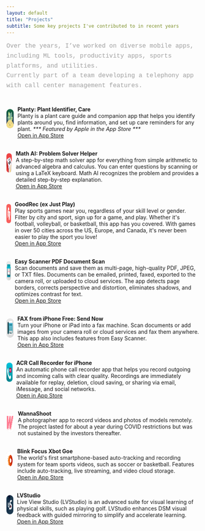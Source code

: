 ```yaml
---
layout: default
title: "Projects"
subtitle: Some key projects I've contributed to in recent years
---
```

<div class="container">

<p style="font-family: 'Courier New', monospace; font-size: 16px; line-height: 1.6; color: #a1a1a1; margin-bottom: 40px;">
Over the years, I’ve worked on diverse mobile apps, including ML tools, productivity apps, sports platforms, and utilities.<br>
Currently part of a team developing a telephony app with call center management features.
</p>

<div style="display: flex; padding-bottom: 30px;">
    <div style="width: 50px; height: 50px; margin-right: 10px; align-self: top; border-radius: 25px; margin-top: 8px; background-color: rgba(0, 0, 0, 0.1);">
        <img src="/assets/img/planty.webp" alt="Thumbnail" loading="lazy" style="width: 50px; height: 50px; border-radius: 25px; display: block;">
    </div>
    <p style="margin: 0; align-self: flex-start;">
    <b>Planty: Plant Identifier, Care</b><br>
    Planty is a plant care guide and companion app that helps you identify plants around you, find information, and set up care reminders for any plant. <i>*** Featured by Apple in the App Store ***</i><br>
    <a href="https://apps.apple.com/gb/app/planty-plant-identifier-care/id1603599822" target="_blank"><u>Open in App Store</u></a>
    </p>
</div>

<div style="display: flex; padding-bottom: 30px;">
    <div style="width: 50px; height: 50px; margin-right: 10px; align-self: top; border-radius: 25px; margin-top: 8px; background-color: rgba(0, 0, 0, 0.1);">
        <img src="/assets/img/mathhero.webp" alt="Thumbnail" loading="lazy" style="width: 50px; height: 50px; border-radius: 25px; display: block;">
    </div>
    <p style="margin: 0; align-self: flex-start;">
    <b>Math AI: Problem Solver Helper</b><br>
    A step-by-step math solver app for everything from simple arithmetic to advanced algebra and calculus. You can enter questions by scanning or using a LaTeX keyboard. Math AI recognizes the problem and provides a detailed step-by-step explanation.<br>
    <a href="https://apps.apple.com/gb/app/math-ai-problem-solver-helper/id1565102390" target="_blank"><u>Open in App Store</u></a>
    </p>
</div>

<div style="display: flex; padding-bottom: 30px;">
    <div style="width: 50px; height: 50px; margin-right: 10px; align-self: top; border-radius: 25px; margin-top: 8px; background-color: rgba(0, 0, 0, 0.1);">
        <img src="/assets/img/goodRec.webp" alt="Thumbnail" loading="lazy" style="width: 50px; height: 50px; border-radius: 25px; display: block;">
    </div>
    <p style="margin: 0; align-self: flex-start;">
    <b>GoodRec (ex Just Play)</b><br>
    Play sports games near you, regardless of your skill level or gender. Filter by city and sport, sign up for a game, and play. Whether it's football, volleyball, or basketball, this app has you covered. With games in over 50 cities across the US, Europe, and Canada, it's never been easier to play the sport you love!<br>
    <a href="https://apps.apple.com/gb/app/goodrec-ex-just-play/id1510554246" target="_blank"><u>Open in App Store</u></a>
    </p>
</div>

<div style="display: flex; padding-bottom: 30px;">
    <div style="width: 50px; height: 50px; margin-right: 10px; align-self: top; border-radius: 25px; margin-top: 8px; background-color: rgba(0, 0, 0, 0.1);">
        <img src="/assets/img/easyScanner.webp" alt="Thumbnail" loading="lazy" style="width: 50px; height: 50px; border-radius: 25px; display: block;">
    </div>
    <p style="margin: 0; align-self: flex-start;">
    <b>Easy Scanner PDF Document Scan</b><br>
    Scan documents and save them as multi-page, high-quality PDF, JPEG, or TXT files. Documents can be emailed, printed, faxed, exported to the camera roll, or uploaded to cloud services. The app detects page borders, corrects perspective and distortion, eliminates shadows, and optimizes contrast for text.<br>
    <a href="https://apps.apple.com/gb/app/easy-scanner-pdf-document-scan/id1180773759" target="_blank"><u>Open in App Store</u></a>
    </p>
</div>

<div style="display: flex; padding-bottom: 30px;">
    <div style="width: 50px; height: 50px; margin-right: 10px; align-self: top; border-radius: 25px; margin-top: 8px; background-color: rgba(0, 0, 0, 0.1);">
        <img src="/assets/img/easyFax.webp" alt="Thumbnail" loading="lazy" style="width: 50px; height: 50px; border-radius: 25px; display: block;">
    </div>
    <p style="margin: 0; align-self: flex-start;">
    <b>FAX from iPhone Free: Send Now</b><br>
    Turn your iPhone or iPad into a fax machine. Scan documents or add images from your camera roll or cloud services and fax them anywhere. This app also includes features from Easy Scanner.<br>
    <a href="https://apps.apple.com/gb/app/fax-from-iphone-free-send-now/id1179154292" target="_blank"><u>Open in App Store</u></a>
    </p>
</div>

<div style="display: flex; padding-bottom: 30px;">
    <div style="width: 50px; height: 50px; margin-right: 10px; align-self: top; border-radius: 25px; margin-top: 8px; background-color: rgba(0, 0, 0, 0.1);">
        <img src="/assets/img/callRecorder.webp" alt="Thumbnail" loading="lazy" style="width: 50px; height: 50px; border-radius: 25px; display: block;">
    </div>
    <p style="margin: 0; align-self: flex-start;">
    <b>ACR Call Recorder for iPhone</b><br>
    An automatic phone call recorder app that helps you record outgoing and incoming calls with clear quality. Recordings are immediately available for replay, deletion, cloud saving, or sharing via email, iMessage, and social networks.<br>
    <a href="https://apps.apple.com/gb/app/acr-call-recorder-for-iphone/id1377904267" target="_blank"><u>Open in App Store</u></a>
    </p>
</div>

<div style="display: flex; padding-bottom: 30px;">
    <div style="width: 50px; height: 50px; margin-right: 10px; align-self: top; border-radius: 25px; margin-top: 8px; background-color: rgba(0, 0, 0, 0.1);">
        <img src="/assets/img/ws.svg" alt="Thumbnail" loading="lazy" style="width: 50px; height: 50px; border-radius: 25px; display: block;">
    </div>
    <p style="margin: 0; align-self: flex-start;">
    <b>WannaShoot</b><br>
    A photographer app to record videos and photos of models remotely. The project lasted for about a year during COVID restrictions but was not sustained by the investors thereafter.
    </p>
</div>

<div style="display: flex; padding-bottom: 30px;">
    <div style="width: 50px; height: 50px; margin-right: 10px; align-self: top; border-radius: 25px; margin-top: 8px; background-color: rgba(0, 0, 0, 0.1);">
        <img src="/assets/img/xbotgo.webp" alt="Thumbnail" loading="lazy" style="width: 50px; height: 50px; border-radius: 25px; display: block;">
    </div>
    <p style="margin: 0; align-self: flex-start;">
    <b>Blink Focus Xbot Goe</b><br>
    The world's first smartphone-based auto-tracking and recording system for team sports videos, such as soccer or basketball. Features include auto-tracking, live streaming, and video cloud storage.<br>
    <a href="https://apps.apple.com/tm/app/xbotgo/id1581355712" target="_blank"><u>Open in App Store</u></a>
    </p>
</div>

<div style="display: flex; padding-bottom: 30px;">
    <div style="width: 50px; height: 50px; margin-right: 10px; align-self: top; border-radius: 25px; margin-top: 8px; background-color: rgba(0, 0, 0, 0.1);">
        <img src="/assets/img/LVS.webp" alt="Thumbnail" loading="lazy" style="width: 50px; height: 50px; border-radius: 25px; display: block;">
    </div>
    <p style="margin: 0; align-self: flex-start;">
    <b>LVStudio</b><br>
    Live View Studio (LVStudio) is an advanced suite for visual learning of physical skills, such as playing golf. LVStudio enhances DSM visual feedback with guided mirroring to simplify and accelerate learning.<br>
    <a href="https://apps.apple.com/us/app/lvstudio/id1497816078" target="_blank"><u>Open in App Store</u></a>
    </p>
</div>

<br>
<br>
